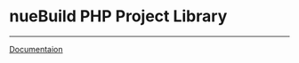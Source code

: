 # nueBuild PHP Project Library

------

[Documentaion](https://github.com/nueBuild/php-project-lib/wiki)
